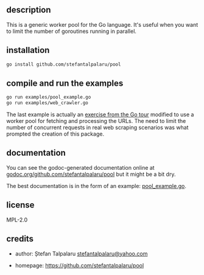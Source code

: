 ## description

This is a generic worker pool for the Go language. It's useful when you want to limit the number of goroutines running in parallel.

## installation

```sh
go install github.com/stefantalpalaru/pool
```

## compile and run the examples

```sh
go run examples/pool_example.go
go run examples/web_crawler.go
```

The last example is actually an [exercise from the Go tour][1] modified to use a worker pool for fetching and processing the URLs. The need to limit the number of concurrent requests in real web scraping scenarios was what prompted the creation of this package.

## documentation

You can see the godoc-generated documentation online at [godoc.org/github.com/stefantalpalaru/pool][2] but it might be a bit dry.

The best documentation is in the form of an example: [pool\_example.go](examples/pool_example.go).

## license

MPL-2.0

## credits

- author: Ștefan Talpalaru <stefantalpalaru@yahoo.com>

- homepage: https://github.com/stefantalpalaru/pool

[1]: https://tour.golang.org/concurrency/10
[2]: http://godoc.org/github.com/stefantalpalaru/pool

